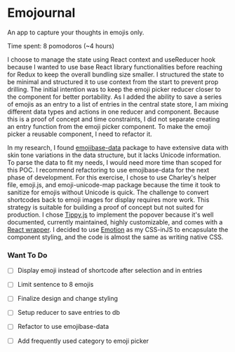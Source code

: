 # Emojournal

An app to capture your thoughts in emojis only.

Time spent: 8 pomodoros (~4 hours)

I choose to manage the state using React context and useReducer hook because I wanted to use base React library functionalities before reaching for Redux to keep the overall bundling size smaller. I structured the state to be minimal and structured it to use context from the start to prevent prop drilling. The initial intention was to keep the emoji picker reducer closer to the component for better portability. As I added the ability to save a series of emojis as an entry to a list of entries in the central state store, I am mixing different data types and actions in one reducer and component. Because this is a proof of concept and time constraints, I did not separate creating an entry function from the emoji picker component. To make the emoji picker a reusable component, I need to refactor it.

In my research, I found [emojibase-data](https://github.com/milesj/emojibase) package to have extensive data with skin tone variations in the data structure, but it lacks Unicode information. To parse the data to fit my needs, I would need more time than scoped for this POC. I recommend refactoring to use emojibase-data for the next phase of development. For this exercise, I chose to use Charley's helper file, emoji.js, and emoji-unicode-map package because the time it took to sanitize for emojis without Unicode is quick. The challenge to convert shortcodes back to emoji images for display requires more work. This strategy is suitable for building a proof of concept but not suited for production. I chose [Tippy.js](https://github.com/atomiks/tippyjs) to implement the popover because it's well documented, currently maintained, highly customizable, and comes with a [React wrapper](https://github.com/atomiks/tippyjs-react). I decided to use [Emotion](https://github.com/emotion-js/emotion) as my CSS-inJS to encapsulate the component styling, and the code is almost the same as writing native CSS.

### Want To Do
- [ ] Display emoji instead of shortcode after selection and in entries
- [ ] Limit sentence to 8 emojis
- [ ] Finalize design and change styling
- [ ] Setup reducer to save entries to db
- [ ] Refactor to use emojibase-data
- [ ] Add frequently used category to emoji picker

